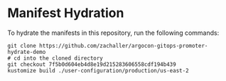 # Manifest Hydration

To hydrate the manifests in this repository, run the following commands:

```shell
git clone https://github.com/zachaller/argocon-gitops-promoter-hydrate-demo
# cd into the cloned directory
git checkout 7f5b0d604eb4d8e19d215283606558cdf194b439
kustomize build ./user-configuration/production/us-east-2
```
